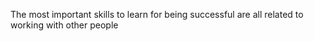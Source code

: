 The most important skills to learn for being successful are all related to working with other people